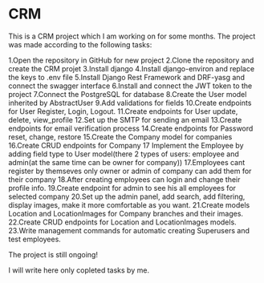 # CRM

This is a CRM project which I am working on for some months. The project was made according to the following tasks:

1.Open the repository in GitHub for new project
2.Clone the repository and create the CRM projet
3.Install django
4.Install django-environ and replace the keys to .env file
5.Install Django Rest Framework and DRF-yasg and connect the swagger interface
6.Install and connect the JWT token to the project
7.Connect the PostgreSQL for database
8.Create the User model inherited by AbstractUser
9.Add validations for fields
10.Create endpoints for User Register, Login, Logout.
11.Create endpoints for User update, delete, view_profile
12.Set up the SMTP for sending an email
13.Create endpoints for email verification process
14.Create endpoints for Password reset, change, restore
15.Create the Company model for companies
16.Create CRUD endpoints for Company 17 Implement the Employee by adding field type to User model(there 2 types of users:
employee and admin(at the same time can be owner for company))
17.Employees cant register by themseves only owner or admin of company can add them for their company
18.After creating employees can login and change their profile info.
19.Create endpoint for admin to see his all employees for selected company
20.Set up the admin panel, add search, add filtering, display images, make it more comfortable as you want.
21.Create models Location and LocationImages for Company branches and their images.
22.Create CRUD endpoints for Location and LocationImages models.
23.Write management commands for automatic creating Superusers and test employees.


The project is still ongoing!

I will write here only copleted tasks by me.
